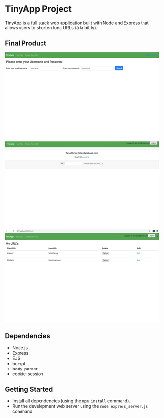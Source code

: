 # TinyApp Project

TinyApp is a full stack web application built with Node and Express that allows users to shorten long URLs (à la bit.ly).

## Final Product

!["Screenshot of the login page"](docs/login-page.png)
!["Screenshot of the page the user is directed to after entering a long url"](docs/new-url-after-creation.png)
!["Screenshot of the urls-page, showing all the urls a user has entered"](docs/urls-page.png)
## Dependencies

- Node.js
- Express
- EJS
- bcrypt
- body-parser
- cookie-session

## Getting Started

- Install all dependencies (using the `npm install` command).
- Run the development web server using the `node express_server.js` command
